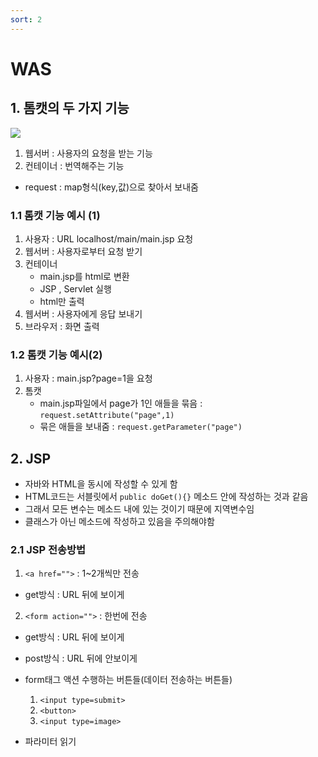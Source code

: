 ```yaml
---
sort: 2
---
```


# WAS

## 1. 톰캣의 두 가지 기능

![](https://gmlwjd9405.github.io/images/web/webserver-vs-was1.png)

1. 웹서버 : 사용자의 요청을 받는 기능
2. 컨테이너 : 번역해주는 기능 
- request : map형식(key,값)으로 찾아서 보내줌 

### 1.1 톰캣 기능 예시 (1)
1. 사용자 : URL localhost/main/main.jsp 요청
2. 웹서버 : 사용자로부터 요청 받기
3. 컨테이너
    - main.jsp를 html로 변환
    - JSP , Servlet 실행
    - html만 출력
4. 웹서버 : 사용자에게 응답 보내기
5. 브라우저 : 화면 출력

### 1.2 톰캣 기능 예시(2)
1. 사용자 : main.jsp?page=1을 요청
2. 톰캣 
    - main.jsp파일에서 page가 1인 애들을 묶음 : ```request.setAttribute("page",1)```
    - 묶은 애들을 보내줌 : ```request.getParameter("page")```


## 2. JSP
- 자바와 HTML을 동시에 작성할 수 있게 함
- HTML코드는 서블릿에서 ```public doGet(){}``` 메소드 안에 작성하는 것과 같음
- 그래서 모든 변수는 메소드 내에 있는 것이기 때문에 지역변수임
- 클래스가 아닌 메소드에 작성하고 있음을 주의해야함

### 2.1 JSP 전송방법
1. ```<a href="">``` : 1~2개씩만 전송
  - get방식 : URL 뒤에 보이게
2. ```<form action="">``` : 한번에 전송
  - get방식 : URL 뒤에 보이게
  - post방식 : URL 뒤에 안보이게
  - form태그 액션 수행하는 버튼들(데이터 전송하는 버튼들)
     1. ```<input type=submit>```
     2. ```<button>```
     3. ```<input type=image>```

  - 파라미터 읽기
